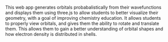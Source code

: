 This web app generates orbitals probabalistically from their wavefunctions and displays them using three.js to allow students to better visualize their geometry, with a goal of improving chemistry education. It allows students to properly view orbitals, and gives them the ability to rotate and translate them. This allows them to gain a better understanding of orbital shapes and how electron density is distributed in shells.
